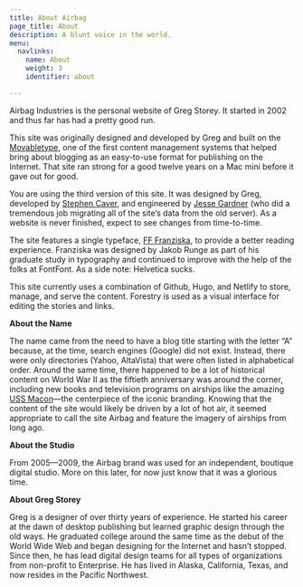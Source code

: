 ```yaml
---
title: About Airbag
page_title: About
description: A blunt voice in the world.
menu:
  navlinks:
    name: About
    weight: 3
    identifier: about

---
```

Airbag Industries is the personal website of Greg Storey. It started in 2002 and thus far has had a pretty good run.

This site was originally designed and developed by Greg and built on the [Movabletype](https://movabletype.org "Movabletype"), one of the first content management systems that helped bring about blogging as an easy-to-use format for publishing on the Internet. That site ran strong for a good twelve years on a Mac mini before it gave out for good.

You are using the third version of this site. It was designed by Greg, developed by [Stephen Caver](https://www.stephencaver.com "Stephen Caver"), and engineered by [Jesse Gardner](https://plasticmind.com "Plasticmind") (who did a tremendous job migrating all of the site’s data from the old server). As a website is never finished, expect to see changes from time-to-time.

The site features a single typeface, [FF Franziska](http://fffranziska.com "FF Franziska"), to provide a better reading experience. Franziska was designed by Jakob Runge as part of his graduate study in typography and continued to improve with the help of the folks at FontFont. As a side note: Helvetica sucks.

This site currently uses a combination of Github, Hugo, and Netlify to store, manage, and serve the content. Forestry is used as a visual interface for editing the stories and links.

**About the Name**

The name came from the need to have a blog title starting with the letter “A” because, at the time, search engines (Google) did not exist. Instead, there were only directories (Yahoo, AltaVista) that were often listed in alphabetical order. Around the same time, there happened to be a lot of historical content on World War II as the fiftieth anniversary was around the corner, including new books and television programs on airships like the amazing [USS Macon](https://en.wikipedia.org/wiki/USS_Macon_(ZRS-5) "USS Macon")—the centerpiece of the iconic branding. Knowing that the content of the site would likely be driven by a lot of hot air, it seemed appropriate to call the site Airbag and feature the imagery of airships from long ago.

**About the Studio**

From 2005—2009, the Airbag brand was used for an independent, boutique digital studio. More on this later, for now just know that it was a glorious time.

**About Greg Storey**

Greg is a designer of over thirty years of experience. He started his career at the dawn of desktop publishing but learned graphic design through the old ways. He graduated college around the same time as the debut of the World Wide Web and began designing for the Internet and hasn’t stopped. Since then, he has lead digital design teams for all types of organizations from non-profit to Enterprise. He has lived in Alaska, California, Texas, and now resides in the Pacific Northwest.
